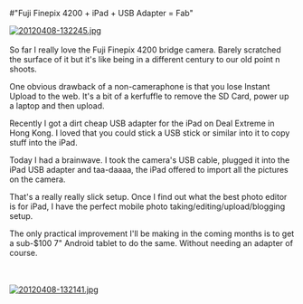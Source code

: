 #"Fuji Finepix 4200 + iPad + USB Adapter = Fab"

<a href="http://conoroneill.net/wp-content/uploads/2012/04/20120408-1322452.jpg"><img src="http://conoroneill.net/wp-content/uploads/2012/04/20120408-1322452.jpg" alt="20120408-132245.jpg" class="alignnone size-full" /></a><br /><br />So far I really love the Fuji Finepix 4200 bridge camera. Barely scratched the surface of it but it's like being in a different century to our old point n shoots.

One obvious drawback of a non-cameraphone is that you lose Instant Upload to the web. It's a bit of a kerfuffle to remove the SD Card, power up a laptop and then upload.

Recently I got a dirt cheap USB adapter for the iPad on Deal Extreme in Hong Kong. I loved that you could stick a USB stick or similar into it to copy stuff into the iPad.

Today I had a brainwave. I took the camera's USB cable, plugged it into the iPad USB adapter and taa-daaaa, the iPad offered to import all the pictures on the camera.

That's a really really slick setup. Once I find out what the best photo editor is for iPad, I have the perfect mobile photo taking/editing/upload/blogging setup.

The only practical improvement I'll be making in the coming months is to get a sub-$100 7" Android tablet to do the same. Without needing an adapter of course.

<br /><br /><a href="http://conoroneill.net/wp-content/uploads/2012/04/20120408-132141.jpg"><img src="http://conoroneill.net/wp-content/uploads/2012/04/20120408-132141.jpg" alt="20120408-132141.jpg" class="alignnone size-full" /></a>